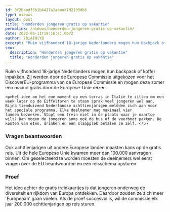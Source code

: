 ```yaml
---
id: 0f2baadf5b1b4427a2aeaea7d2105db3
type: nieuws
layout: post
title: "Honderden jongeren gratis op vakantie"
permalink: /nieuws/honderden-jongeren-gratis-op-vakantie/
date: 2022-05-11T19:16:41.067Z
author: 7biA1WiYB
excerpt: "Ruim vijfhonderd 18-jarige Nederlanders mogen hun backpack of koffer inpakken. Zij werden door de Europese Commissie uitgekozen voor het DiscoverEU-programma van de Europese Commissie en mogen deze zomer een maand gratis door de Europese-Unie reizen.  "
seo:
  description: "Honderden jongeren gratis op vakantie"
  title: "Honderden jongeren gratis op vakantie"
---
```

Ruim vijfhonderd 18-jarige Nederlanders mogen hun backpack of koffer inpakken. Zij werden door de Europese Commissie uitgekozen voor het DiscoverEU-programma van de Europese Commissie en mogen deze zomer een maand gratis door de Europese-Unie reizen.  

    <p>Het idee om het ene moment op een terras in Italië te zitten om een week later op de Eiffeltoren te staan sprak veel jongeren wel aan. Bijna tienduizend Nederlandse achttienjarigen meldden zich aan voor het speciale programma. Elke deelnemer mag maximaal vier landen bezoeken. Stopt een trein niet in de plaats waar je naartoe wilt? Dan mogen de jongeren soms ook de bus of de veerboot pakken. De kosten van eten, drinken en een slaapplek betalen ze zelf. </p>
<h3>Vragen beantwoorden</h3>
<p>Ook achttienjarigen uit andere Europese landen maakten kans op de gratis reis. Uit de hele Europese Unie kwamen meer dan 100.000 aanvragen binnen. Om geselecteerd te worden moesten de deelnemers wel eerst vragen over de EU beantwoorden en een reisschema opsturen.</p>
<h3>Proef</h3>
<p>Het idee achter de gratis treinkaartjes is dat jongeren onderweg de diversiteit en rijkdom van Europa ontdekken. Daardoor zouden ze zich meer 'Europeaan' gaan voelen. Als de proef succesvol is, wil de commissie elk jaar 200.000 achttienjarigen op reis sturen.</p>  
